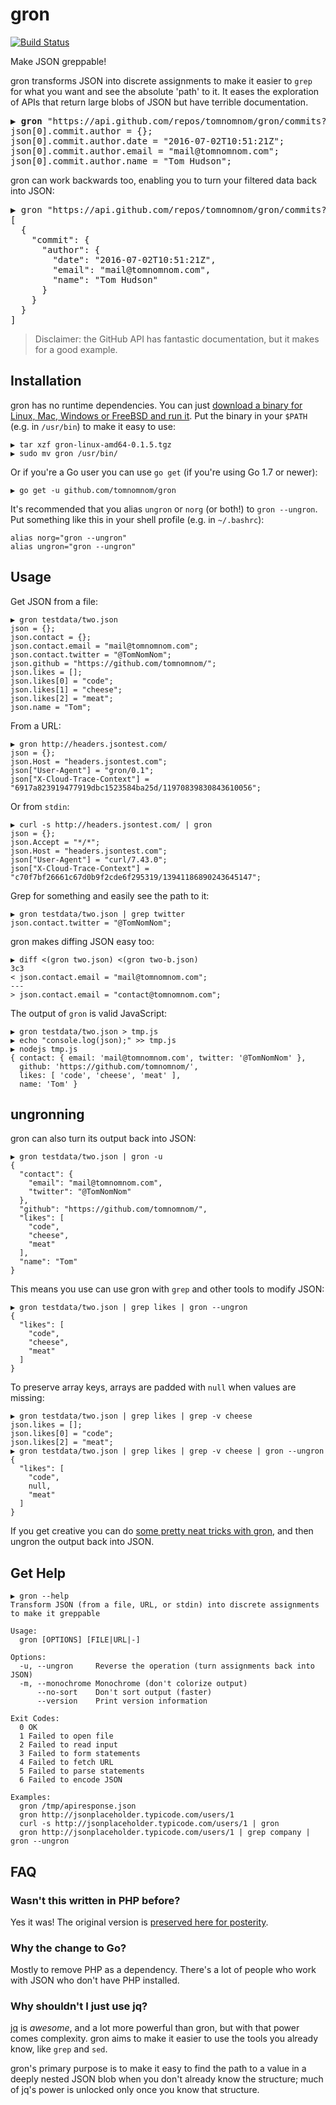 # gron
[![Build Status](https://travis-ci.org/tomnomnom/gron.svg?branch=master)](https://travis-ci.org/tomnomnom/gron)

Make JSON greppable!

gron transforms JSON into discrete assignments to make it easier to `grep` for what you want and see the absolute 'path' to it.
It eases the exploration of APIs that return large blobs of JSON but have terrible documentation.

<pre>
▶ <b>gron</b> "https://api.github.com/repos/tomnomnom/gron/commits?per_page=1" | fgrep "commit.author"
json[0].commit.author = {};
json[0].commit.author.date = "2016-07-02T10:51:21Z";
json[0].commit.author.email = "mail@tomnomnom.com";
json[0].commit.author.name = "Tom Hudson";
</pre>

gron can work backwards too, enabling you to turn your filtered data back into JSON:
<pre>
▶ gron "https://api.github.com/repos/tomnomnom/gron/commits?per_page=1" | fgrep "commit.author" | <b>gron --ungron</b>
[
  {
    "commit": {
      "author": {
        "date": "2016-07-02T10:51:21Z",
        "email": "mail@tomnomnom.com",
        "name": "Tom Hudson"
      }
    }
  }
]
</pre>

> Disclaimer: the GitHub API has fantastic documentation, but it makes for a good example.

## Installation

gron has no runtime dependencies. You can just [download a binary for Linux, Mac, Windows or FreeBSD and run it](https://github.com/tomnomnom/gron/releases).
Put the binary in your `$PATH` (e.g. in `/usr/bin`) to make it easy to use:
```
▶ tar xzf gron-linux-amd64-0.1.5.tgz
▶ sudo mv gron /usr/bin/
```

Or if you're a Go user you can use `go get` (if you're using Go 1.7 or newer):

```
▶ go get -u github.com/tomnomnom/gron
```

It's recommended that you alias `ungron` or `norg` (or both!) to `gron --ungron`. Put something like this in your shell profile (e.g. in `~/.bashrc`):
```
alias norg="gron --ungron"
alias ungron="gron --ungron"
```

## Usage

Get JSON from a file:

```
▶ gron testdata/two.json 
json = {};
json.contact = {};
json.contact.email = "mail@tomnomnom.com";
json.contact.twitter = "@TomNomNom";
json.github = "https://github.com/tomnomnom/";
json.likes = [];
json.likes[0] = "code";
json.likes[1] = "cheese";
json.likes[2] = "meat";
json.name = "Tom";
```

From a URL:

```
▶ gron http://headers.jsontest.com/
json = {};
json.Host = "headers.jsontest.com";
json["User-Agent"] = "gron/0.1";
json["X-Cloud-Trace-Context"] = "6917a823919477919dbc1523584ba25d/11970839830843610056";
```

Or from `stdin`:

```
▶ curl -s http://headers.jsontest.com/ | gron
json = {};
json.Accept = "*/*";
json.Host = "headers.jsontest.com";
json["User-Agent"] = "curl/7.43.0";
json["X-Cloud-Trace-Context"] = "c70f7bf26661c67d0b9f2cde6f295319/13941186890243645147";
```

Grep for something and easily see the path to it:

```
▶ gron testdata/two.json | grep twitter
json.contact.twitter = "@TomNomNom";
```

gron makes diffing JSON easy too:

```
▶ diff <(gron two.json) <(gron two-b.json)
3c3
< json.contact.email = "mail@tomnomnom.com";
---
> json.contact.email = "contact@tomnomnom.com";
```

The output of `gron` is valid JavaScript:

```
▶ gron testdata/two.json > tmp.js
▶ echo "console.log(json);" >> tmp.js
▶ nodejs tmp.js
{ contact: { email: 'mail@tomnomnom.com', twitter: '@TomNomNom' },
  github: 'https://github.com/tomnomnom/',
  likes: [ 'code', 'cheese', 'meat' ],
  name: 'Tom' }
```

## ungronning
gron can also turn its output back into JSON:
```
▶ gron testdata/two.json | gron -u
{
  "contact": {
    "email": "mail@tomnomnom.com",
    "twitter": "@TomNomNom"
  },
  "github": "https://github.com/tomnomnom/",
  "likes": [
    "code",
    "cheese",
    "meat"
  ],
  "name": "Tom"
}
```

This means you use can use gron with `grep` and other tools to modify JSON:
```
▶ gron testdata/two.json | grep likes | gron --ungron
{
  "likes": [
    "code",
    "cheese",
    "meat"
  ]
}
```

To preserve array keys, arrays are padded with `null` when values are missing:
```
▶ gron testdata/two.json | grep likes | grep -v cheese
json.likes = [];
json.likes[0] = "code";
json.likes[2] = "meat";
▶ gron testdata/two.json | grep likes | grep -v cheese | gron --ungron
{
  "likes": [
    "code",
    null,
    "meat"
  ]
}
```

If you get creative you can do [some pretty neat tricks with gron](ADVANCED.mkd), and
then ungron the output back into JSON.

## Get Help

```
▶ gron --help
Transform JSON (from a file, URL, or stdin) into discrete assignments to make it greppable

Usage:
  gron [OPTIONS] [FILE|URL|-]

Options:
  -u, --ungron     Reverse the operation (turn assignments back into JSON)
  -m, --monochrome Monochrome (don't colorize output)
      --no-sort    Don't sort output (faster)
      --version    Print version information

Exit Codes:
  0 OK
  1 Failed to open file
  2 Failed to read input
  3 Failed to form statements
  4 Failed to fetch URL
  5 Failed to parse statements
  6 Failed to encode JSON

Examples:
  gron /tmp/apiresponse.json
  gron http://jsonplaceholder.typicode.com/users/1 
  curl -s http://jsonplaceholder.typicode.com/users/1 | gron
  gron http://jsonplaceholder.typicode.com/users/1 | grep company | gron --ungron
```

## FAQ
### Wasn't this written in PHP before?
Yes it was! The original version is [preserved here for posterity](https://github.com/tomnomnom/gron/blob/master/original-gron.php).

### Why the change to Go?
Mostly to remove PHP as a dependency. There's a lot of people who work with JSON who don't have PHP installed.

### Why shouldn't I just use jq?
[jq](https://stedolan.github.io/jq/) is *awesome*, and a lot more powerful than gron, but with that power comes
complexity. gron aims to make it easier to use the tools you already know, like `grep` and `sed`.

gron's primary purpose is to make it easy to find the path to a value in a deeply nested JSON blob
when you don't already know the structure; much of jq's power is unlocked only once you know that structure.
